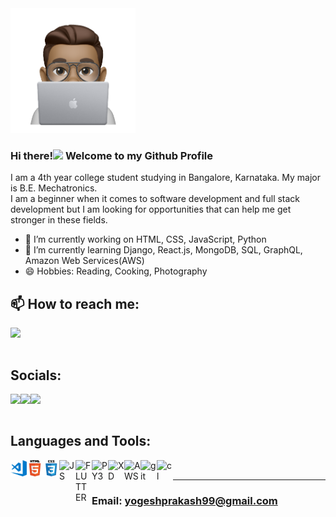
<img src = "/resources/Image.png" height ="200" width ="200" img align ="centre">

### Hi there!<img src="https://github.com/TheDudeThatCode/TheDudeThatCode/blob/master/Assets/Hi.gif" width="29px"> Welcome to my Github Profile

<p>I am a 4th year college student studying in Bangalore, Karnataka. My major is B.E. Mechatronics.<br>I am a beginner when it comes to software development and full stack development but I am looking for opportunities that can help me get stronger in these fields.</p>

- 🔭 I’m currently working on HTML, CSS, JavaScript, Python
- 🌱 I’m currently learning Django, React.js, MongoDB, SQL, GraphQL, Amazon Web Services(AWS) 
- 😄 Hobbies: Reading, Cooking, Photography


## 📫 How to reach me: 

<a href = "https://www.linkedin.com/in/yogesh-prakash-459958188/"><img align = "left" src="https://img.icons8.com/fluent/48/000000/linkedin.png"/></a>

<br />
<br />

## Socials:

<a href = "https://www.instagram.com/yogi__bear__12/"><img align ="left" src="https://img.icons8.com/fluent/48/000000/instagram-new.png"/></a>

<a href = "https://www.instagram.com/ypgrapher_12/"><img align ="left" src="https://img.icons8.com/fluent/48/000000/instagram-new.png"/></a>

<a href = "https://www.reddit.com/user/yogeshprakash12"><img align ="left" width="45px" src="https://img.icons8.com/doodle/100/000000/reddit--v4.png/"> </a>

<br />
<br />

## Languages and Tools:

<img align="left" alt="Visual Studio Code" width="26px" src="https://raw.githubusercontent.com/github/explore/80688e429a7d4ef2fca1e82350fe8e3517d3494d/topics/visual-studio-code/visual-studio-code.png" />
<img align="left" alt="HTML5" width="26px" src="https://raw.githubusercontent.com/github/explore/80688e429a7d4ef2fca1e82350fe8e3517d3494d/topics/html/html.png" />
<img align="left" alt="CSS3" width="26px" src="https://raw.githubusercontent.com/github/explore/80688e429a7d4ef2fca1e82350fe8e3517d3494d/topics/css/css.png" />
<img align="left" alt="JS" width="26px" src="https://img.icons8.com/color/48/000000/javascript.png" />
<img align="left" alt="FLUTTER" width="26px" src="https://img.icons8.com/color/48/000000/flutter.png" />
<img align="left" alt="PY3" width="26px" src="https://img.icons8.com/color/48/000000/python.png" />
<img align="left" alt="XD" width="26px" src="https://img.icons8.com/color/48/000000/adobe-xd.png" />
<img align="left" alt="AWS" width="26px" src="https://img.icons8.com/color/48/000000/amazon-web-services.png" />
<img align="left" alt="git" width="26px" src="https://img.icons8.com/fluent/48/000000/github.png" />
<img align="left" alt="cl" width="26px" src="https://img.icons8.com/color/48/000000/console.png" />

<br />

---

### Email: yogeshprakash99@gmail.com


